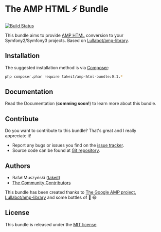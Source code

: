 The AMP HTML ⚡ Bundle
======================
[![Build Status](https://travis-ci.org/takeit/AmpHtmlBundle.svg?branch=master)](https://travis-ci.org/takeit/AmpHtmlBundle)

This bundle aims to provide [AMP HTML](https://www.ampproject.org) conversion to your Symfony2/Symfony3 projects. Based on [Lullabot/amp-library](https://github.com/Lullabot/amp-library).

Installation
------------

The suggested installation method is via [Composer](https://getcomposer.org/):

```bash
php composer.phar require takeit/amp-html-bundle:0.1.*
```

Documentation
-------------

Read the Documentation (**comming soon!**) to learn more about this bundle.

Contribute
----------

Do you want to contribute to this bundle? That's great and I really appreciate it!

* Report any bugs or issues you find on the [issue tracker].
* Source code can be found at [Git repository].

Authors
-------

* Rafał Muszyński ([takeit])
* [The Community Contributors]

This bundle has been created thanks to [The Google AMP project](https://www.ampproject.org), 
[Lullabot/amp-library](https://github.com/Lullabot/amp-library) and some bottles of :beer: :laughing:

License
-------

This bundle is released under the [MIT license].

[takeit]: https://github.com/takeit
[The Community Contributors]: https://github.com/takeit/AmpHtmlBundle/graphs/contributors
[issue tracker]: https://github.com/takeit/AmpHtmlBundle/issues/issues
[Git repository]: https://github.com/takeit/AmpHtmlBundle
[MIT license]: LICENSE

